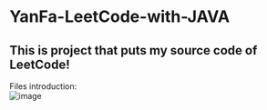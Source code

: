 # YanFa-LeetCode-with-JAVA
This is project that puts my source code of LeetCode!
-----
Files introduction:  
![image](https://github.com/jnuyanfa/YanFa-LeetCode-with-JAVA/blob/master/lib/1.png)
